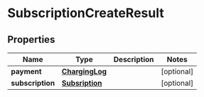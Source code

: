 
# SubscriptionCreateResult

## Properties
Name | Type | Description | Notes
------------ | ------------- | ------------- | -------------
**payment** | [**ChargingLog**](ChargingLog.md) |  |  [optional]
**subscription** | [**Subsription**](Subsription.md) |  |  [optional]




